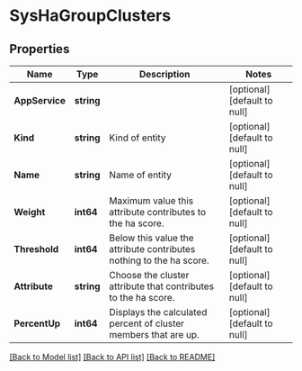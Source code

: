 # SysHaGroupClusters

## Properties
Name | Type | Description | Notes
------------ | ------------- | ------------- | -------------
**AppService** | **string** |  | [optional] [default to null]
**Kind** | **string** | Kind of entity | [optional] [default to null]
**Name** | **string** | Name of entity | [optional] [default to null]
**Weight** | **int64** | Maximum value this attribute contributes to the ha score. | [optional] [default to null]
**Threshold** | **int64** | Below this value the attribute contributes nothing to the ha score. | [optional] [default to null]
**Attribute** | **string** | Choose the cluster attribute that contributes to the ha score. | [optional] [default to null]
**PercentUp** | **int64** | Displays the calculated percent of cluster members that are up. | [optional] [default to null]

[[Back to Model list]](../README.md#documentation-for-models) [[Back to API list]](../README.md#documentation-for-api-endpoints) [[Back to README]](../README.md)


